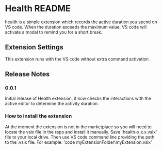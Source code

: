 # Health README

health is a simple extension which records the active duration you spend on VS code. When the duration exceeds the maximum value, VS code will activate a modal to remind you for a short break.

## Extension Settings

This extension runs with the VS code without extra command activation.


## Release Notes


### 0.0.1

Initial release of Health extension, it now checks the interactions with the active editor to determine the activity duration.

### How to install the extension

At the moment the extension is not in the marketplace so you will need to locate the vsix file in the repo and install it manually.
Save 'health-x.x.x.vsix' file to your local drive. Then use VS code command line providing the path to the .vsix file.
For example: 'code myExtensionFolder\myExtension.vsix'